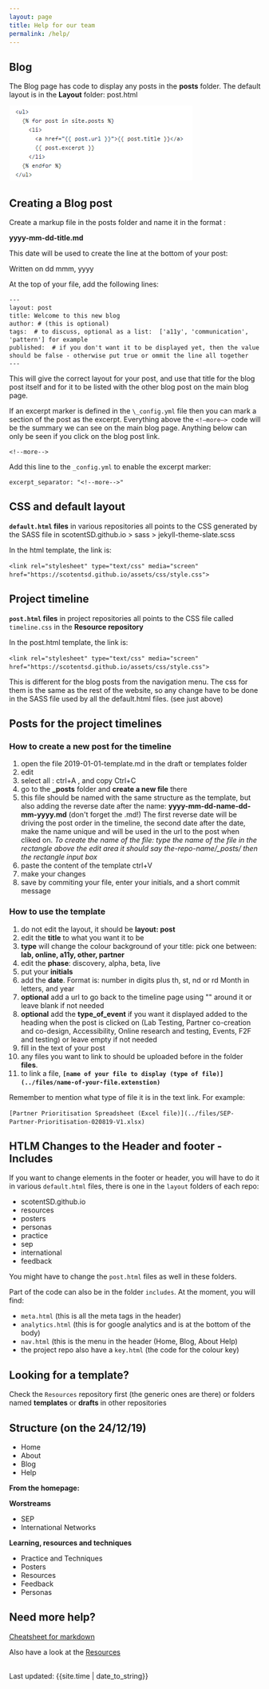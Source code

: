 ```yaml
---
layout: page
title: Help for our team
permalink: /help/
---
```


## Blog
The Blog page has code to display any posts in the **posts** folder. The default layout is in the **Layout** folder: post.html

![Design in the open](/images/blogpost-code.PNG)


## Creating a Blog post
Create a markup file in the posts folder and name it in the format :

**yyyy-mm-dd-title.md**

This date will be used to create the line at the bottom of your post:

Written on dd mmm, yyyy

At the top of your file, add the following lines:  

```
---
layout: post
title: Welcome to this new blog
author: # (this is optional)
tags:  # to discuss, optional as a list:  ['a11y', 'communication', 'pattern'] for example  
published:  # if you don't want it to be displayed yet, then the value should be false - otherwise put true or ommit the line all together
---
```


This will give the correct layout for your post, and use that title for the blog post itself and for it to be listed with the other blog post on the main blog page.

If an excerpt marker is defined in the `\_config.yml` file then you can mark a section of the post as the excerpt. 
Everything above the  `<!—more—> `code will be the summary we can see on the main blog page. Anything below can only be seen if you click on the blog post link.

```
<!--more--> 
```

Add this line to the `_config.yml` to enable the excerpt marker:

``` 
excerpt_separator: "<!--more-->" 
```
## CSS and default layout
**`default.html` files** in various repositories all points to the CSS generated by the SASS file in scotentSD.github.io > sass > jekyll-theme-slate.scss

In the html template, the link is:

`<link rel="stylesheet" type="text/css" media="screen" href="https://scotentsd.github.io/assets/css/style.css">`

## Project timeline
**`post.html` files** in project repositories all points to the CSS file  called `timeline.css` in the **Resource repository** 

In the post.html template, the link is:

`<link rel="stylesheet" type="text/css" media="screen" href="https://scotentsd.github.io/assets/css/style.css">`

This is different for the blog posts from the navigation menu. The css for them is the same as the rest of the website, so any change have to be done in the SASS file used by all the default.html files. (see just above)

## Posts for the project timelines

### How to create a new post for the timeline

1. open the file 2019-01-01-template.md in the draft or templates folder
2. edit
3. select all : ctrl+A , and copy Ctrl+C
4. go to the **_posts** folder and **create a new file** there
5. this file should be named with the same structure as the template, but also adding the reverse date after the name: **yyyy-mm-dd-name-dd-mm-yyyy.md** (don't forget the .md!) The first reverse date will be driving the post order in the timeline, the second date after the date, make the name unique and will be used in the url to the post when cliked on.
*To create the name of the file: type the name of the file in the rectangle above the edit area it should say the-repo-name/_posts/ then the rectangle input box*
6. paste the content of the template ctrl+V
7. make your changes
8. save by commiting your file, enter your initials, and a short commit message

### How to use the template

1. do not edit the layout, it should be **layout: post** 
2. edit the **title** to what you want it to be
3. **type** will change the colour background of your title: pick one between: **lab, online, a11y, other, partner**
4. edit the **phase**: discovery, alpha, beta, live
5. put your **initials**
6. add the **date**. Format is: number in digits plus th, st, nd or rd Month in letters, and year
7. **optional** add a url to go back to the timeline page using "" around it or leave blank if not needed
8. **optional** add the **type_of_event** if you want it displayed added to the heading when the post is clicked on (Lab Testing, Partner co-creation and co-design, Accessibility, Online research and testing, Events, F2F and testing) or leave empty if not needed
9. fill in the text of your post
10. any files you want to link to should be uploaded before in the folder **files**. 
11. to link a file, **`[name of your file to display (type of file)](../files/name-of-your-file.extenstion)`**

Remember to mention what type of file it is in the text link. For example: 

`[Partner Prioritisation Spreadsheet (Excel file)](../files/SEP-Partner-Prioritisation-020819-V1.xlsx)`


## HTLM Changes to the Header and footer -  Includes 
If you want to change elements in the footer or header, you will have to do it in various `default.html` files, there is one in the `layout` folders of each repo:

- scotentSD.github.io
- resources
- posters
- personas
- practice
- sep
- international
- feedback

You might have to change the `post.html` files as well in these folders.

Part of the code can also be in the folder `includes`. At the moment, you will find:
- `meta.html` (this is all the meta tags in the header)
- `analytics.html` (this is for google analytics and is at the bottom of the body)
- `nav.html` (this is the menu in the header (Home, Blog, About Help)
- the project repo also have a `key.html` (the code for the colour key)

## Looking for a template?
Check the `Resources` repository first (the generic ones are there) or folders named **templates** or **drafts** in other repositories

## Structure (on the 24/12/19)
- Home
- About
- Blog
- Help

**From the homepage:**

**Worstreams**
- SEP
- International Networks

**Learning, resources and techniques**
- Practice and Techniques
- Posters
- Resources
- Feedback
- Personas

## Need more help?
[Cheatsheet for markdown](https://github.com/adam-p/markdown-here/wiki/Markdown-Cheatsheet)

Also have a look at the [Resources](https://scotentsd.github.io/resources/)
<br><br>
<div>Last updated: {{site.time | date_to_string}}</div>


